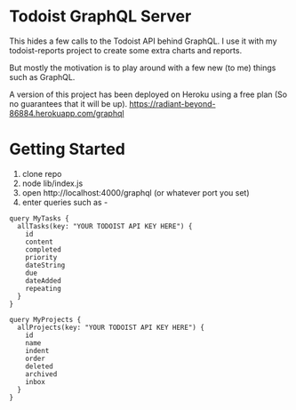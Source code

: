 # Todoist GraphQL Server

This hides a few calls to the Todoist API behind GraphQL. I use it with my todoist-reports project to create some extra charts and reports.

But mostly the motivation is to play around with a few new (to me) things such as GraphQL.

A version of this project has been deployed on Heroku using a free plan (So no guarantees that it will be up).
https://radiant-beyond-86884.herokuapp.com/graphql

# Getting Started
1. clone repo
2. node lib/index.js
3. open http://localhost:4000/graphql (or whatever port you set)
4. enter queries such as -
    
```
query MyTasks {
  allTasks(key: "YOUR TODOIST API KEY HERE") {
    id
    content
    completed
    priority
    dateString
    due
    dateAdded
    repeating
  }
}

query MyProjects {
  allProjects(key: "YOUR TODOIST API KEY HERE") {
    id
    name
    indent
    order
    deleted
    archived
    inbox
  }
}
```



